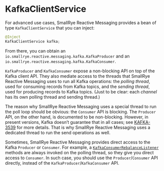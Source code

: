 # KafkaClientService

For advanced use cases, SmallRye Reactive Messaging provides a bean of
type `KafkaClientService` that you can inject:

``` java
@Inject
KafkaClientService kafka;
```

From there, you can obtain an
`io.smallrye.reactive.messaging.kafka.KafkaProducer` and an
`io.smallrye.reactive.messaging.kafka.KafkaConsumer`.

`KafkaProducer` and `KafkaConsumer` expose a non-blocking API on top of
the Kafka client API. They also mediate access to the threads that
SmallRye Reactive Messaging uses to run all Kafka operations: the
*polling thread*, used for consuming records from Kafka topics, and the
*sending thread*, used for producing records to Kafka topics. (Just to
be clear: each *channel* has its own polling thread and sending thread.)

The reason why SmallRye Reactive Messaging uses a special thread to run
the poll loop should be obvious: the `Consumer` API is blocking. The
`Producer` API, on the other hand, is documented to be non-blocking.
However, in present versions, Kafka doesn’t guarantee that in all cases;
see [KAFKA-3539](https://issues.apache.org/jira/browse/KAFKA-3539) for
more details. That is why SmallRye Reactive Messaging uses a dedicated
thread to run the send operations as well.

Sometimes, SmallRye Reactive Messaging provides direct access to the
Kafka `Producer` or `Consumer`. For example, a
[`KafkaConsumerRebalanceListener`](consumer-rebalance-listener.md)
methods are always invoked on the polling thread, so they give you
direct access to `Consumer`. In such case, you should use the
`Producer`/`Consumer` API directly, instead of the
`KafkaProducer`/`KafkaConsumer` API.
